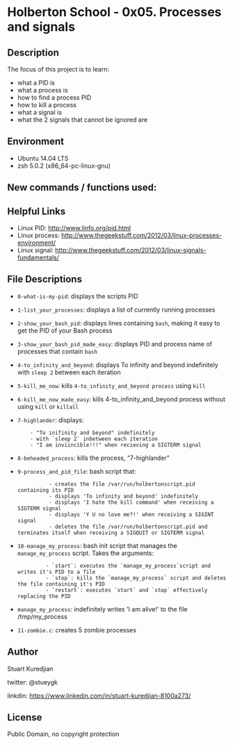 #  Holberton School - 0x05. Processes and signals
## Description

The focus of this project is to learn:
* what a PID is
* what a process is
* how to find a process PID
* how to kill a process
* what a signal is
* what the 2 signals that cannot be ignored are

## Environment
* Ubuntu 14.04 LTS
* zsh 5.0.2 (x86_64-pc-linux-gnu)

## New commands / functions used:


## Helpful Links
* Linux PID:
 http://www.linfo.org/pid.html
* Linux process:
  http://www.thegeekstuff.com/2012/03/linux-processes-environment/
* Linux signal:
  http://www.thegeekstuff.com/2012/03/linux-signals-fundamentals/

## File Descriptions
- ``0-what-is-my-pid``: displays the scripts PID
- ``1-list_your_processes``: displays a list of currently running processes
- ``2-show_your_bash_pid``: displays lines containing `bash`, making it easy to get the PID of your Bash process
- ``3-show_your_bash_pid_made_easy``: displays PID and process name of processes that contain `bash`
- ``4-to_infinity_and_beyond``: displays To infinity and beyond indefinitely with `sleep 2` between each iteration
- ``5-kill_me_now``: kills `4-to_infinity_and_beyond process` using `kill`
- ``6-kill_me_now_made_easy``: kills 4-to_infinity_and_beyond process without using `kill` or `killall`
- ``7-highlander``: displays:

		  - "To inifinity and beyond" indefinitely
		  - with `sleep 2` inbetween each iteration
		  - "I am inviincible!!!" when recieving a SIGTERM signal

- ``8-beheaded_process``: kills the process,  "7-highlander"
- ``9-process_and_pid_file``: bash script that:

			    - creates the file /var/run/holbertonscript.pid containing its PID
			    - displays 'To infinity and beyond' indefinitely
			    - displays 'I hate the kill command' when receiving a SIGTERM signal
			    - displays 'Y U no love me?!' when receiving a SIGINT signal
			    - deletes the file /var/run/holbertonscript.pid and terminates itself when receiving a SIGQUIT or SIGTERM signal
- ``10-manage_my_process``: bash ínit script that manages the `manage_my_process` script. Takes the arguments:

			   - `start`: executes the `manage_my_process`script and writes it's PID to a file
			   - `stop`: kills the `manage_my_process` script and deletes the file containing it's PID
			   - `restart`: executes `start` and `stop` effectively replacing the PID
- ``manage_my_process``: indefinitely writes 'I am alive!' to the file /tmp/my_process
- ``11-zombie.c``: creates 5 zombie processes


## Author
Stuart Kuredjian

twitter: @stueygk

linkdin: https://www.linkedin.com/in/stuart-kuredjian-8100a273/

## License
Public Domain, no copyright protection